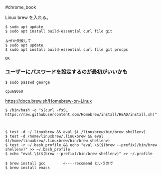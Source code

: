 #chrome_book


Linux brew を入れる。

```shell
$ sudo apt update
$ sudo apt install build-essential curl file git

なぜか失敗して
$ sudo apt update
$ sudo apt install build-essential curl file git procps

OK
```

### ユーザーにパスワードを設定するのが最初がいいかも

```jsx
$ sudo passwd george

cpu68060
```


https://docs.brew.sh/Homebrew-on-Linux

```shell
$ /bin/bash -c "$(curl -fsSL https://raw.githubusercontent.com/Homebrew/install/HEAD/install.sh)"



$ test -d ~/.linuxbrew && eval $(./linuxbrew/bin/brew shellenv)
$ test -d /home/linuxbrew/.linuxbrew && eval $(/home/linuxbrew/.linuxbrew/bin/brew shellenv)
$ test -r ~/.bash_profile && echo "eval \$($(brew --prefix)/bin/brew shellenv)" >> ~/.bash_profile
$ echo "eval \$($(brew --prefix)/bin/brew shellenv)" >> ~/.profile
```

```shell
$ brew install gcc        <----recomend というので
$ brew install emacs

```
